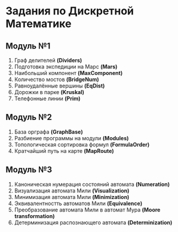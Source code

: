 # Задания по Дискретной Математике

## Модуль №1

1. Граф делителей **(Dividers)**
2. Подготовка экспедиции на Марс **(Mars)**
3. Наибольший компонент **(MaxComponent)**
4. Количество мостов **(BridgeNum)**
5. Равноудалённые вершины **(EqDist)**
6. Дорожки в парке **(Kruskal)**
7. Телефонные линии **(Prim)**

## Модуль №2

1. База орграфа **(GraphBase)**
2. Разбиение программы на модули **(Modules)**
5. Топологическая сортировка формул **(FormulaOrder)**
6. Кратчайший путь на карте **(MapRoute)**

## Модуль №3

1. Каноническая нумерация состояний автомата **(Numeration)**
2. Визуализация автомата Мили **(Visualization)**
3. Минимизация автомата Мили **(Minimization)**
4. Эквивалентностть автоматов Мили **(Equivalence)**
5. Преобразование автомата Мили в автомат Мура **(Moore transformation)**
6. Детерминизация распознающего автомата **(Determinization)**
